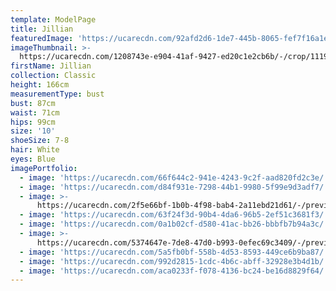 ```yaml
---
template: ModelPage
title: Jillian
featuredImage: 'https://ucarecdn.com/92afd2d6-1de7-445b-8065-fef7f16a1e62/'
imageThumbnail: >-
  https://ucarecdn.com/1208743e-e904-41af-9427-ed20c1e2cb6b/-/crop/1119x1509/333,0/-/preview/
firstName: Jillian
collection: Classic
height: 166cm
measurementType: bust
bust: 87cm
waist: 71cm
hips: 99cm
size: '10'
shoeSize: 7-8
hair: White
eyes: Blue
imagePortfolio:
  - image: 'https://ucarecdn.com/66f644c2-941e-4243-9c2f-aad820fd2c3e/'
  - image: 'https://ucarecdn.com/d84f931e-7298-44b1-9980-5f99e9d3adf7/'
  - image: >-
      https://ucarecdn.com/2f5e66bf-1b0b-4f98-bab4-2a11ebd21d61/-/preview/-/rotate/90/
  - image: 'https://ucarecdn.com/63f24f3d-90b4-4da6-96b5-2ef51c3681f3/'
  - image: 'https://ucarecdn.com/0a1b02cf-d580-41ac-bb26-bbbfb7b94a3c/'
  - image: >-
      https://ucarecdn.com/5374647e-7de8-47d0-b993-0efec69c3409/-/preview/-/rotate/90/
  - image: 'https://ucarecdn.com/5a5fb0bf-558b-4d53-8593-449ce6b9ba87/'
  - image: 'https://ucarecdn.com/992d2815-1cdc-4b6c-abff-32928e3b4d1b/'
  - image: 'https://ucarecdn.com/aca0233f-f078-4136-bc24-be16d8829f64/'
---
```


